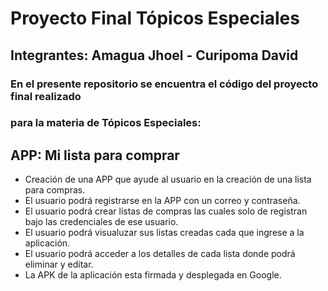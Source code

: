 # Proyecto Final Tópicos Especiales
##  Integrantes: Amagua Jhoel - Curipoma David
### En el presente repositorio se encuentra el código del proyecto final realizado
### para la materia de Tópicos Especiales:

## APP: Mi lista para comprar
- Creación de una APP que ayude al usuario en la creación de una lista para compras.
- El usuario podrá registrarse en la APP con un correo y contraseña.
- El usuario podrá crear listas de compras las cuales solo de registran bajo las credenciales de ese usuario.
- El usuario podrá visualuzar sus listas creadas cada que ingrese a la aplicación.
- El usuario podrá acceder a los detalles de cada lista donde podrá eliminar y editar.
- La APK de la aplicación esta firmada y desplegada en Google.



